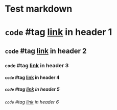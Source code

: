 # Test markdown

# `code` #tag [link](https://nifflas.ni2.se/games/) in header 1
## `code` #tag [link](https://nifflas.ni2.se/games/) in header 2
### `code` #tag [link](https://nifflas.ni2.se/games/) in header 3
#### `code` #tag [link](https://nifflas.ni2.se/games/) in header 4
##### `code` #tag [link](https://nifflas.ni2.se/games/) in header 5
###### `code` #tag [link](https://nifflas.ni2.se/games/) in header 6